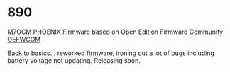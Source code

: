 # 890
M7OCM PHOENIX Firmware based on Open Edition Firmware Community [OEFWCOM](https://github.com/OEFW-community/RT-890-custom-firmware)

Back to basics... reworked firmware, ironing out a lot of bugs including battery voltage not updating. Releasing soon.
